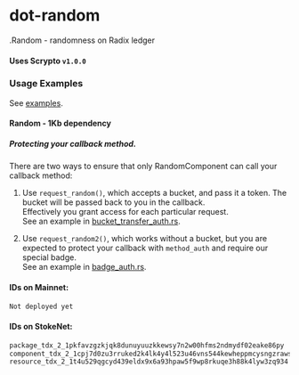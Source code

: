# dot-random
.Random - randomness on Radix ledger


#### Uses Scrypto `v1.0.0`
### Usage Examples
See [examples](https://github.com/dot-random/examples).


#### Random - 1Kb dependency


##### Protecting your callback method.
There are two ways to ensure that only RandomComponent can call your callback method:
1. Use `request_random()`, which accepts a bucket, and pass it a token. The bucket will be passed back to you in the callback.  
Effectively you grant access for each particular request.  
See an example in [bucket_transfer_auth.rs](https://github.com/dot-random/examples/blob/master/bucket_transfer_auth/src/bucket_transfer_auth.rs).

2. Use `request_random2()`,  which works without a bucket, but you are expected to protect your callback with `method_auth` and require our special badge.  
See an example in  [badge_auth.rs](https://github.com/dot-random/examples/blob/master/badge_auth/src/badge_auth.rs).



#### IDs on Mainnet:
```html
Not deployed yet
```
#### IDs on StokeNet:
```html
package_tdx_2_1pkfavzgzkjqk8dunuyuuzkkewsy7n2w00hfms2ndmydf02eake86py
component_tdx_2_1cpj7d0zu3rruked2k4lk4y4l523u46vns544kewheppmcysngzraws
resource_tdx_2_1t4u529qgcyd439eldx9x6a93hpaw5f9wp8rkuqe3h88k4lyw3zq934
```
